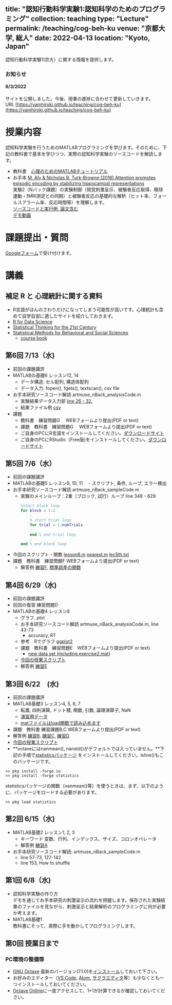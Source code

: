 title: "認知行動科学実験1:認知科学のためのプログラミング"
collection: teaching
type: "Lecture"
permalink: /teaching/cog-beh-ku
venue: "京都大学, 総人"
date: 2022-04-13
location: "Kyoto, Japan"
---

認知行動科学実験1(京大）に関する情報を提供します。

### お知らせ  
#### 6/3/2022
サイトを公開しました。今後、授業の進捗に合わせて更新していきます。  
URL [https://yamhiroki.github.io/teaching/cog-beh-ku](https://yamhiroki.github.io/teaching/cog-beh-ku)

# 授業内容
認知科学実験を行うためのMATLABプログラミングを学びます。そのために、下記の教科書で基本を学びつつ、実際の認知科学実験のソースコードを解読します。
- 教科書　[心理のためのMATLABチュートリアル](http://www.nemotos.net/resources/matlab_for_psychologists_ja.pdf)
- お手本  [M. Aly & Nicholas B. Turk-Browne (2016) Attention promotes episodic encoding by stabilizing hippocampal representations](https://www.pnas.org/content/113/4/E420.short)  
実験2（Nバック課題）の実験制御（視覚刺激呈示、被験者反応取得、眼球運動・fMRI測定との同期）と被験者反応の基礎的な解析（ヒット率、フォールスアラーム率、反応時間等）を理解します。   
[ソースコードと実行例, 論文含む](https://www.dropbox.com/s/5j29xhkktqarc7w/turk-sample-code.zip?dl=0)  
[デモ動画](https://youtu.be/rXGSDsaLuQ8)

# 課題提出・質問
[Googleフォーム](https://docs.google.com/forms/d/e/1FAIpQLSdZeqjQTkIrCUtidvR1tjeNn3YnXdDfFPxo9abLk8pCx-F20A/viewform)で受け付けます。

# 講義
## 補足 R と 心理統計に関する資料
- R言語がほんのさわりだけになってしまう可能性が高いです。心理統計も含めて自学自習に適したサイトを紹介しておきます。
 - [R for Data Science](https://r4ds.had.co.nz/)
 - [Statistical Thinking for the 21st Century](https://statsthinking21.github.io/statsthinking21-core-site/index.html#why-does-this-book-exist)  
 - [Statistical Methods for Behavioral and Social Sciences](https://psych252.github.io/)
    - [course book](https://psych252.github.io/psych252book/)

## 第6回 7/13（水)
- 前回の課題講評　　
- MATLABの基礎6 レッスン12, 14  
  - データ構造: セル配列, 構造体配列  
  - データ入力: fopen(), fgets(), textscan(), csv file
- お手本研究ソースコード解読 artmuse_nBack_analysisCode.m
  - 実験結果データ入力部 [line 26 - 32.](https://www.dropbox.com/s/yetkbx6j3q75pdl/Otehon_DataInput.png?dl=0)
  - 結果ファイル例 [csv](https://www.dropbox.com/s/y3kv3jjpgmbdg3w/HY_L_indexfinger_hf202207s11n01_20220712T205120.csv?dl=0)
- 課題　
  - 教科書　練習問題G 　WEBフォームより提出(PDF or text)
  - 課題　教科書　練習問題G 　WEBフォームより提出(PDF or text)  
  - ご自身のPCにR言語をインストールしてください。[ダウンロードサイト](https://cran.ism.ac.jp/)
  - ご自身のPCにRStudio（Free版)をインストールしてください。[ダウンロードサイト](https://rstudio.com/products/rstudio/download/)

## 第5回 7/6（水）
- 前回の課題講評
- MATLABの基礎5 レッスン9, 10, 11
　- スクリプト, 条件, ループ, エラー検出
- お手本研究ソースコード解読 artmuse_nBack_sampleCode.m  
  - 実験のメインループ：2重（ブロック, 試行）ループ line 348 - 629  
    ````matlab
    %start block loop
    for block = 1:2
        :
        % start trial loop
        for trial = 1:numTrials
        :
        end % end trial loop
        :
    end % end block loop
    ````   
- 今回のスクリプト・関数
  [lesson8.m](https://www.dropbox.com/s/04z80h7gg2s7h9u/lesson8.m?dl=0)
  [nearest.m](https://www.dropbox.com/s/8y216yu6hpj4mr7/nearest.m?dl=0)
  [lec5th.txt](https://www.dropbox.com/s/izs95ek0blk23sn/lec5th.txt?dl=0)
- 課題　教科書　練習問題F WEBフォームより提出(PDF or text)
  - 解答例 [練習F](https://www.dropbox.com/s/giqtlp76dr7459z/ex_f.m?dl=0), [標準誤差の関数](https://www.dropbox.com/s/v92j32hk78y3wjj/std_error.m?dl=0)

## 第4回 6/29（水)
- 前回の課題講評
- 前回の復習 練習問題D
- MATLABの基礎4 レッスン8  
  - グラフ, plot
  - お手本研究ソースコード解読  artmuse_nBack_analysisCode.m, line 43-73
    - accuracy, RT
  - 参考　Rでグラフ [ggplot2](https://ggplot2-book.org/)  
  - 課題　教科書　練習問題E　WEBフォームより提出(PDF or text)  
    - [new data set (including exercise2.mat)](https://www.dropbox.com/s/fgrn90m2e22px98/matlab_exercises.zip?dl=0)
  - [今回の授業スクリプト](https://www.dropbox.com/s/ukm0osiaivlymz1/lec4th_2022.txt?dl=0)
  - 解答例 [練習E](https://www.dropbox.com/s/l5zyba6m95kela8/ex_e.m?dl=0)

## 第3回 6/22　(水)
- 前回の課題講評
- MATLAB基礎3 レッスン4, 5, 6, 7  　　
  - 転置, 四則演算, ドット積, 関数, 引数, 論理演算子, NaN
  - [演習用データ](https://www.dropbox.com/s/sn1dkwk4wsebau5/m4psych_exercises_datasets.zip?dl=0)
  - [matファイルはload関数で読み込めます](https://jp.mathworks.com/help/matlab/ref/load.html) 　　
- 課題　教科書 練習課題B,C WEBフォームより提出(PDF or text)  
 - 解答例 [練習B](https://www.dropbox.com/s/c7c8s5l5knk229d/ex_b.m?dl=0), [練習C](https://www.dropbox.com/s/m2qe0sl06d5bnuz/ex_c.m?dl=0), [練習D](https://www.dropbox.com/s/s18j2zeeg2l95zb/ex_d.m?dl=0)
- [今回の授業スクリプト](https://www.dropbox.com/s/mb9b7upk2bdc4p3/lev_3rd_2022.txt?dl=0)
- **octaveにはnanmean(), nanstd()がデフォルトでは入っていません。**下記の手順で[statisticsパッケージ](https://octave.sourceforge.io/statistics/index.html)  をインストールしてください。lsline()もこのパッケージです。
```
>> pkg install -forge io
>> pkg install -forge statistics
```
statisticsパッケージの関数（nanmean()等）を使うときは、まず、以下のように、パッケージをロードする必要があります。
```
>> pkg load statistics
```

## 第2回 6/15（水)
- MATLAB基礎2 レッスン1, 2, 3
  - キーワード 変数、行列、インデックス、サイズ、コロンオペレータ
  - 解答例 [練習A](https://www.dropbox.com/s/lbbmbwumkqf56he/ex_a.m?dl=0)
- お手本研究ソースコード解読: artmuse_nBack_sampleCode.m
  - line 57-73, 127-142
  - line 153, How to shuffle

## 第1回 6/8（水)
- 認知科学実験の作り方  
デモを通じてお手本研究の刺激呈示の流れを把握します。保存された実験結果のファイルを見ながら、刺激呈示と結果解析のプログラミングに何が必要か考えます。
- MATLAB基礎1  
教科書にそって、実際に手を動かしてプログラミングします。

## 第0回 授業日まで
### PC環境の整備等
- [GNU Octave](https://www.gnu.org/software/octave/index)
最新のバージョン(7.1.0)を[インストール](https://www.gnu.org/software/octave/download)しておいて下さい。
- お好みのエディター（[VS Code](https://azure.microsoft.com/ja-jp/products/visual-studio-code/), [Atom](https://atom.io/), [サクラエディタ](https://sakura-editor.github.io/)等）も少なくとも一つインストールしておいてください。
- [Octave Online](https://octave-online.net/)に一度アクセスして、1+1が計算できるか確認しておいてください。
